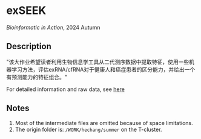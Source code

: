 # exSEEK
*Bioinformatic in Action*, 2024 Autumn   

## Description

"该大作业希望读者利用生物信息学工具从二代测序数据中提取特征，使用一些机器学习方法，评估exRNA/cfRNA对于健康人和癌症患者的区分能力，并给出一个有预测能力的特征组合。"

For detailed information and raw data, see [here](https://book.ncrnalab.org/teaching/part-v.-assignments/1.quiz_exrna)

## Notes

1. Most of the intermediate files are omitted because of space limitations.
2. The origin folder is: `/WORK/hechang/summer` on the T-cluster.

